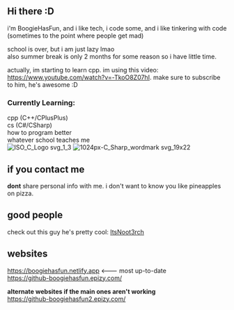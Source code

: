 ## Hi there :D
i'm BoogieHasFun, and i like tech, i code some, and i like tinkering with code (sometimes to the point where people get mad)

school is over, but i am just lazy lmao <br>
also summer break is only 2 months for some reason so i have little time.

actually, im starting to learn cpp. im using this video: https://www.youtube.com/watch?v=-TkoO8Z07hI. make sure to subscribe to him, he's awesome :D

### Currently Learning:
cpp (C++/CPlusPlus) 
<br> cs (C#/CSharp)
<br> how to program better
<br> whatever school teaches me <br>
![ISO_C_Logo svg_1_3](https://github.com/BoogieHasFun/BoogieHasFun/assets/76754631/c182103a-5e95-4490-997e-e273fc8a17af) ![1024px-C_Sharp_wordmark svg_19x22](https://github.com/BoogieHasFun/BoogieHasFun/assets/76754631/344ef761-dd12-4541-af37-734cd401f287)


## if you contact me
**dont** share personal info with me. i don't want to know you like pineapples on pizza.

## good people <br>
check out this guy he's pretty cool: [ItsNoot3rch](https://youtube.com/@ItsNoot3rch)

## websites
https://boogiehasfun.netlify.app <--- most up-to-date
<br>
https://github-boogiehasfun.epizy.com/ <br>

<b> alternate websites if the main ones aren't working </b> <br>
https://github-boogiehasfun2.epizy.com/


